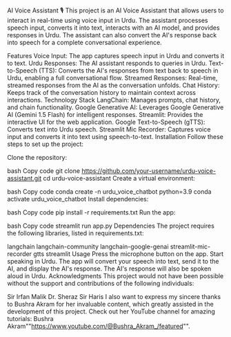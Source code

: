 AI Voice Assistant 🎙️
This project is an AI Voice Assistant that allows users to interact in real-time using voice input in Urdu. The assistant processes speech input, converts it into text, interacts with an AI model, and provides responses in Urdu. The assistant can also convert the AI's response back into speech for a complete conversational experience.

Features
Voice Input: The app captures speech input in Urdu and converts it to text.
Urdu Responses: The AI assistant responds to queries in Urdu.
Text-to-Speech (TTS): Converts the AI's responses from text back to speech in Urdu, enabling a full conversational flow.
Streamed Responses: Real-time, streamed responses from the AI as the conversation unfolds.
Chat History: Keeps track of the conversation history to maintain context across interactions.
Technology Stack
LangChain: Manages prompts, chat history, and chain functionality.
Google Generative AI: Leverages Google Generative AI (Gemini 1.5 Flash) for intelligent responses.
Streamlit: Provides the interactive UI for the web application.
Google Text-to-Speech (gTTS): Converts text into Urdu speech.
Streamlit Mic Recorder: Captures voice input and converts it into text using speech-to-text.
Installation
Follow these steps to set up the project:

Clone the repository:

bash
Copy code
git clone https://github.com/your-username/urdu-voice-assistant.git
cd urdu-voice-assistant
Create a virtual environment:

bash
Copy code
conda create -n urdu_voice_chatbot python=3.9
conda activate urdu_voice_chatbot
Install dependencies:

bash
Copy code
pip install -r requirements.txt
Run the app:

bash
Copy code
streamlit run app.py
Dependencies
The project requires the following libraries, listed in requirements.txt:

langchain
langchain-community
langchain-google-genai
streamlit-mic-recorder
gtts
streamlit
Usage
Press the microphone button on the app.
Start speaking in Urdu.
The app will convert your speech into text, send it to the AI, and display the AI's response.
The AI's response will also be spoken aloud in Urdu.
Acknowledgments
This project would not have been possible without the support and contributions of the following individuals:

Sir Irfan Malik
Dr. Sheraz
Sir Haris
I also want to express my sincere thanks to Bushra Akram for her invaluable content, which greatly assisted in the development of this project. Check out her YouTube channel for amazing tutorials: Bushra Akram""https://www.youtube.com/@Bushra_Akram_/featured"".
